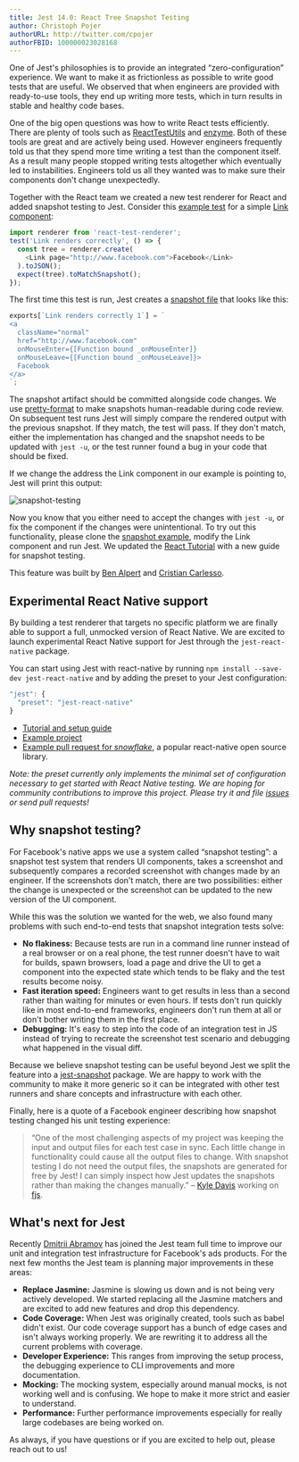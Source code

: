 ```yaml
---
title: Jest 14.0: React Tree Snapshot Testing
author: Christoph Pojer
authorURL: http://twitter.com/cpojer
authorFBID: 100000023028168
---
```


One of Jest's philosophies is to provide an integrated “zero-configuration” experience. We want to make it as frictionless as possible to write good tests that are useful. We observed that when engineers are provided with ready-to-use tools, they end up writing more tests, which in turn results in stable and healthy code bases.

One of the big open questions was how to write React tests efficiently. There are plenty of tools such as [ReactTestUtils](https://facebook.github.io/react/docs/test-utils.html) and [enzyme](http://airbnb.io/enzyme/). Both of these tools are great and are actively being used. However engineers frequently told us that they spend more time writing a test than the component itself. As a result many people stopped writing tests altogether which eventually led to instabilities. Engineers told us all they wanted was to make sure their components don't change unexpectedly.

<!--truncate-->

Together with the React team we created a new test renderer for React and added snapshot testing to Jest. Consider this [example test](https://github.com/facebook/jest/blob/master/examples/snapshot/__tests__/Link.react-test.js) for a simple [Link component](https://github.com/facebook/jest/blob/master/examples/snapshot/Link.react.js):

```javascript
import renderer from 'react-test-renderer';
test('Link renders correctly', () => {
  const tree = renderer.create(
    <Link page="http://www.facebook.com">Facebook</Link>
  ).toJSON();
  expect(tree).toMatchSnapshot();
});
```

The first time this test is run, Jest creates a [snapshot file](https://github.com/facebook/jest/blob/master/examples/snapshot/__tests__/__snapshots__/Link.react-test.js.snap) that looks like this:

```javascript
exports[`Link renders correctly 1`] = `
<a
  className="normal"
  href="http://www.facebook.com"
  onMouseEnter={[Function bound _onMouseEnter]}
  onMouseLeave={[Function bound _onMouseLeave]}>
  Facebook
</a>
`;
```

The snapshot artifact should be committed alongside code changes. We use [pretty-format](https://github.com/thejameskyle/pretty-format) to make snapshots human-readable during code review. On subsequent test runs Jest will simply compare the rendered output with the previous snapshot. If they match, the test will pass. If they don't match, either the implementation has changed and the snapshot needs to be updated with `jest -u`, or the test runner found a bug in your code that should be fixed.

If we change the address the Link component in our example is pointing to, Jest will print this output:

![snapshot-testing](/jest/img/blog/snapshot.png)

Now you know that you either need to accept the changes with `jest -u`, or fix the component if the changes were unintentional.
To try out this functionality, please clone the [snapshot example](https://github.com/facebook/jest/tree/master/examples/snapshot), modify the Link component and run Jest. We updated the [React Tutorial](/jest/docs/tutorial-react.html) with a new guide for snapshot testing.

This feature was built by [Ben Alpert](https://twitter.com/soprano) and [Cristian Carlesso](https://twitter.com/kentaromiura).

## Experimental React Native support

By building a test renderer that targets no specific platform we are finally able to support a full, unmocked version of React Native. We are excited to launch experimental React Native support for Jest through the `jest-react-native` package.

You can start using Jest with react-native by running `npm install --save-dev jest-react-native` and by adding the preset to your Jest configuration:

```javascript
"jest": {
  "preset": "jest-react-native"
}
```

* [Tutorial and setup guide](/jest/docs/tutorial-react-native.html#content)
* [Example project](https://github.com/facebook/jest/tree/master/examples/react-native)
*  [Example pull request for *snowflake*](https://github.com/bartonhammond/snowflake/pull/110), a popular react-native open source library.

*Note: the preset currently only implements the minimal set of configuration necessary to get started with React Native testing. We are hoping for community contributions to improve this project. Please try it and file [issues](https://github.com/facebook/jest/issues) or send pull requests!*

## Why snapshot testing?

For Facebook's native apps we use a system called “snapshot testing”: a snapshot test system that renders UI components, takes a screenshot and subsequently compares a recorded screenshot with changes made by an engineer. If the screenshots don't match, there are two possibilities: either the change is unexpected or the screenshot can be updated to the new version of the UI component.

While this was the solution we wanted for the web, we also found many problems with such end-to-end tests that snapshot integration tests solve:

* **No flakiness:** Because tests are run in a command line runner instead of a real browser or on a real phone, the test runner doesn't have to wait for builds, spawn browsers, load a page and drive the UI to get a component into the expected state which tends to be flaky and the test results become noisy.
* **Fast iteration speed:** Engineers want to get results in less than a second rather than waiting for minutes or even hours. If tests don't run quickly like in most end-to-end frameworks, engineers don't run them at all or don't bother writing them in the first place.
* **Debugging:** It's easy to step into the code of an integration test in JS instead of trying to recreate the screenshot test scenario and debugging what happened in the visual diff.

Because we believe snapshot testing can be useful beyond Jest we split the feature into a [jest-snapshot](https://github.com/facebook/jest/tree/master/packages/jest-snapshot) package. We are happy to work with the community to make it more generic so it can be integrated with other test runners and share concepts and infrastructure with each other.

Finally, here is a quote of a Facebook engineer describing how snapshot testing changed his unit testing experience:

> “One of the most challenging aspects of my project was keeping the input and output files for each test case in sync. Each little change in functionality could cause all the output files to change. With snapshot testing I do not need the output files, the snapshots are generated for free by Jest! I can simply inspect how Jest updates the snapshots rather than making the changes manually.” – [Kyle Davis](https://github.com/kyldvs) working on [fjs](https://github.com/kyldvs/fjs).

## What's next for Jest

Recently [Dmitrii Abramov](https://twitter.com/abramov_dmitrii) has joined the Jest team full time to improve our unit and integration test infrastructure for Facebook's ads products. For the next few months the Jest team is planning major improvements in these areas:

* **Replace Jasmine:** Jasmine is slowing us down and is not being very actively developed. We started replacing all the Jasmine matchers and are excited to add new features and drop this dependency.
* **Code Coverage:** When Jest was originally created, tools such as babel didn't exist. Our code coverage support has a bunch of edge cases and isn't always working properly. We are rewriting it to address all the current problems with coverage.
* **Developer Experience:** This ranges from improving the setup process, the debugging experience to CLI improvements and more documentation.
* **Mocking:** The mocking system, especially around manual mocks, is not working well and is confusing. We hope to make it more strict and easier to understand.
* **Performance:** Further performance improvements especially for really large codebases are being worked on.

As always, if you have questions or if you are excited to help out, please reach out to us!
